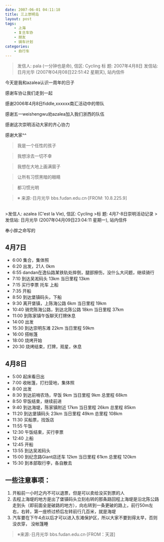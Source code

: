 ```yaml
---
date: 2007-06-01 04:11:18
title: 三上崇明岛
layout: post
tags:
    - 上海
    - 复旦车协
    - 朋友
    - 骑车计划
categories:
    - 自行车
---
```

>发信人: pala (一分钟也是命), 信区: Cycling
>标 题: 2007年4月8日
>发信站: 日月光华 (2007年04月08日22:51:42 星期天), 站内信件

今天是我和azalea认识一周年的日子

感谢车协让我们走到一起

感谢2006年4月8日fiddle,xxxxxx南汇活动中的带队

感谢五一weishengwu劝azalea加入我们浙西的队伍

感谢这次崇明活动大家的齐心协力

感谢大家^^

>我是一个任性的孩子

>我想涂去一切不幸

>我想在大地上画满窗子

>让所有习惯黑暗的眼睛

>都习惯光明

>※ 来源:·日月光华 bbs.fudan.edu.cn·[FROM: 10.8.225.9]
<br>
>发信人: azalea (C'est la Vie), 信区: Cycling
>标 题: 4月7-8日崇明活动记录
>发信站: 日月光华 (2007年04月09日23:04:11 星期一), 站内信件

奉小胖之命写的

## 4月7日
* 6:00 集合，集体照
* 6:20 出发，21人 0km
* 6:55 dandan在逸仙路某铁轨处摔倒，腿部擦伤，没什么大问题，继续骑行
* 7:10 到达吴淞码头 13km 当日里程 13km
* 7:15 买行李票 托车 上船
* 7:35 开船
* 8:50 到达堡镇码头，下船
* 9:30 离开堡镇，上陈海公路 6km 当日里程 19km
* 10:40 骑完陈海公路，到达北陈公路 18km 当日里程 37km
* 11:00 到陈家镇午饭聊天打牌休息
* 14:00 出发
* 15:30 到达崇明东滩 22km 当日里程 59km
* 16:00 搭帐篷
* 18:00 烧烤开始
* 20:30 烧烤结束，打牌，观星，休息

## 4月8日
* 5:00 起床看日出
* 7:00 收帐篷，打扫营地，集体照
* 8:00 出发
* 8:30 到达前哨农场，早饭 9km 当日里程 9km 总里程 68km
* 8:50 早饭结束，继续前进
* 9:40 到达海堤，陈家镇附近 17km 当日里程 26km 总里程 85km
* 11:20 到达堡镇码头 23km 当日里程 49km 总里程 108km
* 11:30 买船票，找饭店
* 11:55 午饭
* 12:30 午饭结束，买行李票
* 12:40 上船
* 12:45 开船
* 13:55 到达吴淞码头
* 15:00 到纪念路Giant店还车 12km 当日里程 61km 总里程 120km
* 15:30 到本部取行李，各自散去

## 一些注意事项：
1. 开船前一小时之内不可以退票，但是可以卖给没买到票的人
2. 去程上海堤的地方是出了堡镇码头立刻右转的那条路回程上海堤是沿北陈公路走到头（即前面全是破路的地方），向右转到一条更破的路上，前行50m左右，右转，第一座桥过桥后左转前行几百米，就是海堤
3. 汽车要在下午4点以后才可以进入东滩保护区，所以大家不要到得太早，否则没衣穿，
没帐篷睡

>※来源:·日月光华 bbs.fudan.edu.cn·[FROM：天涯]
